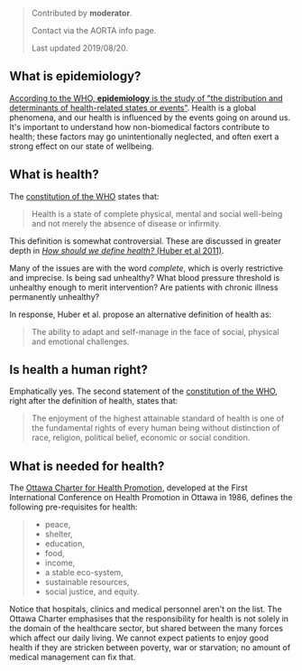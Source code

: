> Contributed by **moderator**. 
> 
> Contact via the AORTA info page. 
> 
> Last updated 2019/08/20.

## What is epidemiology?

[According to the WHO, **epidemiology** is the study of "the distribution and
determinants of health-related states or
events"](https://www.who.int/topics/epidemiology/en/). Health is a global
phenomena, and our health is influenced by the events going on around us. It's
important to understand how non-biomedical factors contribute to health; these
factors may go unintentionally neglected, and often exert a strong effect on our
state of wellbeing.

## What is health?

The [constitution of the
WHO](http://apps.who.int/gb/bd/PDF/bd47/EN/constitution-en.pdf?ua=1) states that:

> Health is a state of complete physical, mental and social well-being and not
> merely the absence of disease or infirmity.

This definition is somewhat controversial. These are discussed in greater depth
in [*How should we define health?* (Huber et al
2011)](https://www.bmj.com/content/343/bmj.d4163). 

Many of the issues are with the word *complete*, which is overly restrictive and
imprecise. Is being sad unhealthy? What blood pressure threshold is unhealthy
enough to merit intervention? Are patients with chronic illness permanently
unhealthy?

In response, Huber et al. propose an alternative definition of health as:

> The ability to adapt and self-manage in the face of social, physical and
> emotional challenges. 

## Is health a human right?

Emphatically yes. The second statement of the [constitution of the
WHO](http://apps.who.int/gb/bd/PDF/bd47/EN/constitution-en.pdf?ua=1), right
after the definition of health, states that:

> The enjoyment of the highest attainable standard of health is one of
> the fundamental rights of every human being without distinction of
> race, religion, political belief, economic or social condition.

## What is needed for health?

The [Ottawa Charter for Health
Promotion](https://www.who.int/healthpromotion/conferences/previous/ottawa/en/),
developed at the First International Conference on Health Promotion in Ottawa in
1986, defines the following pre-requisites for health:

> - peace,
> - shelter,
> - education,
> - food,
> - income,
> - a stable eco-system,
> - sustainable resources,
> - social justice, and equity.

Notice that hospitals, clinics and medical personnel aren't on the list. The
Ottawa Charter emphasises that the responsibility for health is not solely in
the domain of the healthcare sector, but shared between the many forces which
affect our daily living. We cannot expect patients to enjoy good health if they
are stricken between poverty, war or starvation; no amount of medical management
can fix that. 
